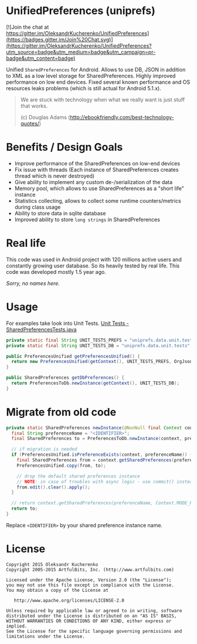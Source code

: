 # UnifiedPreferences (uniprefs)

[![Join the chat at https://gitter.im/OleksandrKucherenko/UnifiedPreferences](https://badges.gitter.im/Join%20Chat.svg)](https://gitter.im/OleksandrKucherenko/UnifiedPreferences?utm_source=badge&utm_medium=badge&utm_campaign=pr-badge&utm_content=badge)

Unified ```SharedPreferences``` for Android. Allows to use DB, JSON in addition to XML as a low level
storage for SharedPreferences. Highly improved performance on low end devices. Fixed several known performance
and OS resources leaks problems (which is still actual for Android 5.1.x).

>
> We are stuck with technology when what we really want is just stuff that works.
>
> (c) Douglas Adams (http://ebookfriendly.com/best-technology-quotes/)
>

# Benefits / Design Goals

* Improve performance of the SharedPreferences on low-end devices
* Fix issue with threads (Each instance of SharedPreferences creates thread which is never destroyed)
* Give ability to implement any custom de-/serialization of the data
* Memory pool, which allows to use SharedPreferences as a "short life" instance
* Statistics collecting, allows to collect some runtime counters/metrics during class usage
* Ability to store data in sqlite database
* Improved ability to store ```long strings``` in SharedPreferences

# Real life

This code was used in Android project with 120 millions active users and constantly growing user database.
So its heavily tested by real life. This code was developed mostly 1.5 year ago.

_Sorry, no names here._

# Usage

For examples take look into Unit Tests. [Unit Tests - SharedPreferencesTests.java][1]


```java
private static final String UNIT_TESTS_PREFS = "uniprefs.data.unit.tests.prefs";
private static final String UNIT_TESTS_DB = "uniprefs.data.unit.tests";

public PreferencesUnified getPreferencesUnified() {
  return new PreferencesUnified(getContext(), UNIT_TESTS_PREFS, OrgJsonSerializer.Instance);
}

public SharedPreferences getDbPreferences() {
  return PreferencesToDb.newInstance(getContext(), UNIT_TESTS_DB);
}
```

# Migrate from old code

```java
private static SharedPreferences newInstance(@NonNull final Context context) {
  final String preferenceName = "<IDENTIFIER>";
  final SharedPreferences to = PreferencesToDb.newInstance(context, preferenceName);

  // if migration is needed
  if (PreferencesUnified.isPreferenceExists(context, preferenceName)) {
    final SharedPreferences from = context.getSharedPreferences(preferenceName, Context.MODE_PRIVATE);
    PreferencesUnified.copy(from, to);

    // drop the default shared preferences instance
    // NOTE: in case of troubles with async logic - use commit() instead of apply()
    from.edit().clear().apply();
  }

  // return context.getSharedPreferences(preferenceName, Context.MODE_PRIVATE);
  return to;
}
```

Replace ```<IDENTIFIER>``` by your shared preference instance name.

# License

    Copyright 2015 Oleksandr Kucherenko
    Copyright 2005-2015 ArtfulBits, Inc. (http://www.artfulbits.com)

    Licensed under the Apache License, Version 2.0 (the "License");
    you may not use this file except in compliance with the License.
    You may obtain a copy of the License at

       http://www.apache.org/licenses/LICENSE-2.0

    Unless required by applicable law or agreed to in writing, software
    distributed under the License is distributed on an "AS IS" BASIS,
    WITHOUT WARRANTIES OR CONDITIONS OF ANY KIND, either express or implied.
    See the License for the specific language governing permissions and
    limitations under the License.

[1]: uniprefs/src/test/java/com/artfulbits/uniprefs/SharedPreferencesTests.java
